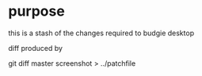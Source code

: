 # purpose

this is a stash of the changes required to budgie desktop

diff produced by

git diff master screenshot > ../patchfile


